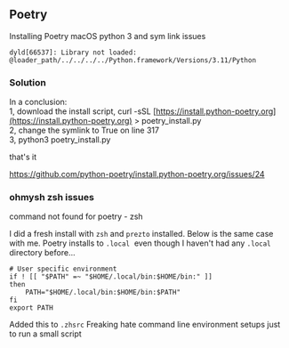 
## Poetry

Installing Poetry macOS 
python 3 and sym link issues
```error
dyld[66537]: Library not loaded: @loader_path/../../../../Python.framework/Versions/3.11/Python
```

### Solution
In a conclusion:  
1, download the install script, curl -sSL [https://install.python-poetry.org](https://install.python-poetry.org) > poetry_install.py  
2, change the symlink to True on line 317  
3, python3 poetry_install.py

that's it

https://github.com/python-poetry/install.python-poetry.org/issues/24



### ohmysh zsh issues

command not found for poetry - zsh

I did a fresh install with `zsh` and `prezto` installed. Below is the same case with me. Poetry installs to `.local`  even though I haven't had any `.local`  directory before...


```shell
# User specific environment
if ! [[ "$PATH" =~ "$HOME/.local/bin:$HOME/bin:" ]]
then
    PATH="$HOME/.local/bin:$HOME/bin:$PATH"
fi
export PATH
```

Added this to `.zhsrc` 
Freaking hate command line environment setups just to run a small script